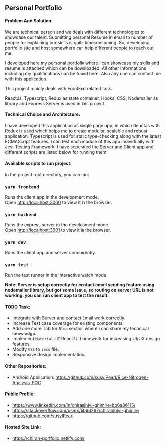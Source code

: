 
## Personal Portfolio

#### Problem And Solution:
We are technical person and we deals with different technologies to showcase our talent. Submitting personal Resume in email to number of people for explaining our skills is quite timeconsuming. So, developing portfolio site and host somewhere can help different people to reach out me.

I developed here my personal portfolio where i can showcase my skills and resume is attached which can be downloaded. All other informations including my qualifications can be found here. Also any one can contact me with this application.

This project mainly deals with FrontEnd related task.

ReactJs, Typescript, Redux as state container, Hooks, CSS, Nodemailer as library and Express Server is used in this project.

#### Technical Choice and Architecture:

I have developed this application as single page app, in which ReactJs with Redux is used which helps me to create modular, scalable and robust application. Typescript is used for static type-checking along with the latest ECMAScript features. I can test each module of this app individually with Jest Testing Framework. I have seperated the Server and Client app and different scripts are listed below for running them.

#### Available scripts to run project:

In the project root directory, you can run:

### `yarn frontend`

Runs the client app in the development mode.<br />
Open [http://localhost:3000](http://localhost:3000) to view it in the browser.

### `yarn backend`

Runs the express server in the development mode.<br />
Open [http://localhost:3001](http://localhost:3001) to view it in the browser.

### `yarn dev`

Runs the client app and server concurrently.<br />

### `yarn test`

Run the test runner in the interactive watch mode.<br />

**Note: Server is setup correctly for contact email sending feature using nodemailer library, but got some issue, so routing on server URL is not working. you can run client app to test the result.**

#### TODO Task:
- Integrate with Server and contact Email work correctly.
- Increase Test case coverage for existing components.
- Add one more Tab for `Blog` section where i can share my technical knowledge.
- Implement `Material-UI` React UI framework for increasing UI/UX design features.
- Modify `CSS` to `less` file.
- Responsive design implementation.

#### Other Repositories:
- Android Application: https://github.com/susylPearl/Rice-Nitrogen-Analysis-POC

#### Public Profile:
- https://www.linkedin.com/in/chiranjhivi-ghimire-bb6a86115/
- https://stackoverflow.com/users/5066297/chiranjhivi-ghimire
- https://github.com/susylPearl

#### Hosted Site Link:
- https://chiran-portfolio.netlify.com/
